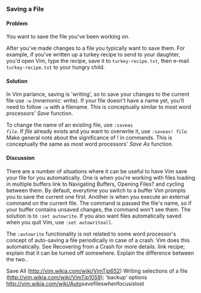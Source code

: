 ### Saving a File

<h4>Problem</h4>

You want to save the file you've been working on.

After you've made changes to a file you typically want to save them.  For
example, if you've written up a turkey recipe to send to your daughter, you'd
open Vim, type the recipe, save it to <code>turkey-recipe.txt</code>, then
e-mail <code>turkey-recipe.txt</code> to your hungry child.

<h4>Solution</h4>

In Vim parlance, saving is 'writing', so to save your changes to the current
file use <code>:w</code> (mnemonic: <em>w</em>rite). If your file doesn't have
a name yet, you'll need to follow <code>:w</code> with a filename. This is
conceptually similar to most word processors' <em>Save</em> function.

To change the name of an existing file, use <code>:saveas
<var>file</var></code>. If <var>file</var> already exists and you want to
overwrite it, use <code>:saveas! <var>file</var></code>. <span
class="todo">Make general note about the significance of ! in commands.</span>
This is conceptually the same as most word processors' <em>Save As</em>
function.

<h4>Discussion</h4>

There are a number of situations where it can be useful to have Vim save your
file for you automatically. One is when you're working with files loading in
multiple buffers <span class="todo">link to Navigating Buffers, Opening
Files?</span> and cycling between them. By default, everytime you switch to a
buffer Vim prompts you to save the current one first. Another is when you
execute an external command on the current file. The command is passed the
file's name, so if your buffer contains unsaved changes, the command won't see
them. The solution is to <code>:set autowrite</code>. If you also want files
automatically saved when you quit Vim, use <code>:set autowriteall</code>.

The <code>:autowrite</code> functionality is not related to some word
processor's concept of auto-saving a file periodically in case of a crash. Vim
does this automatically. See Recovering from a Crash for more details. <span
class="todo">link recipe; explain that it can be turned off somewhere. Explain
the difference between the two.</span>.

<span class="todo">Save All (http://vim.wikia.com/wiki/VimTip652)</span> <span
class="todo">Writing selections of a file
(http://vim.wikia.com/wiki/VimTip1059); 'backup' options
http://vim.wikia.com/wiki/Auto<i>save</i>files<i>when</i>focus<i>is</i>lost</span>
